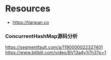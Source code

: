 # Resources
- https://tianpan.co

### ConcurrentHashMap源码分析
https://segmentfault.com/a/1190000022327401
https://www.bilibili.com/video/BV13a4y1j7h3?p=1
